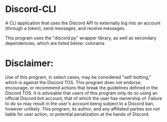 # Discord-CLI
A CLI application that uses the Discord API to externally log into an account (through a token), send messages, and receive messages.

This program uses the "discord.py" wrapper library, as well as secondary dependencies, which are listed below:
colorama

# Disclaimer:
Use of this program, in select cases, may be considered "self-botting," which is against the Discord TOS. This program does not endorse, encourage, or recommend actions
that break the guidelines defined in the Discord TOS. It is advisable that users of this program only do so using an official Discord bot account, that of which the user
has ownership of. Failure to do so may result in the user's account being subject to a Discord ban, however unlikely. This program, its author, and any affiliated parties
are not liable for user action, or potential penalization at the hands of Discord.
